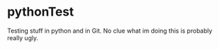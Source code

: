 # pythonTest
Testing stuff in python and in Git. No clue what im doing this is probably really ugly. 
